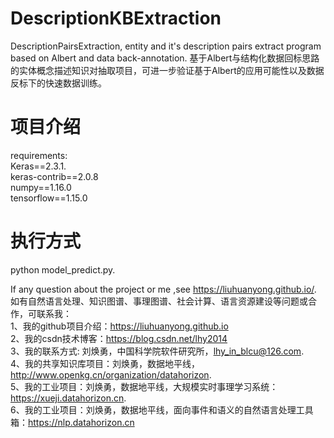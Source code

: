 # DescriptionKBExtraction
DescriptionPairsExtraction, entity and it's description pairs extract program based on Albert and data back-annotation. 基于Albert与结构化数据回标思路的实体概念描述知识对抽取项目，可进一步验证基于Albert的应用可能性以及数据反标下的快速数据训练。


# 项目介绍

requirements:  
Keras==2.3.1.   
keras-contrib==2.0.8    
numpy==1.16.0    
tensorflow==1.15.0    


# 执行方式   
python model_predict.py. 


If any question about the project or me ,see https://liuhuanyong.github.io/.   
如有自然语言处理、知识图谱、事理图谱、社会计算、语言资源建设等问题或合作，可联系我：        
1、我的github项目介绍：https://liuhuanyong.github.io     
2、我的csdn技术博客：https://blog.csdn.net/lhy2014    
3、我的联系方式: 刘焕勇，中国科学院软件研究所，lhy_in_blcu@126.com.    
4、我的共享知识库项目：刘焕勇，数据地平线，http://www.openkg.cn/organization/datahorizon.   
5、我的工业项目：刘焕勇，数据地平线，大规模实时事理学习系统：https://xueji.datahorizon.cn.     
6、我的工业项目：刘焕勇，数据地平线，面向事件和语义的自然语言处理工具箱：https://nlp.datahorizon.cn      


